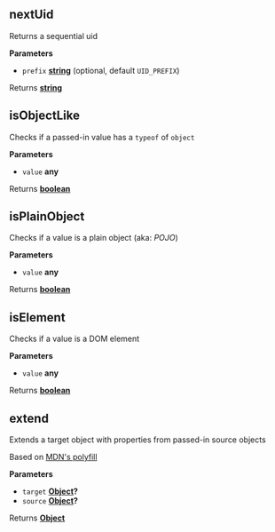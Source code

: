 <!-- Generated by documentation.js. Update this documentation by updating the source code. -->

## nextUid

Returns a sequential uid

**Parameters**

-   `prefix` **[string](https://developer.mozilla.org/en-US/docs/Web/JavaScript/Reference/Global_Objects/String)**  (optional, default `UID_PREFIX`)

Returns **[string](https://developer.mozilla.org/en-US/docs/Web/JavaScript/Reference/Global_Objects/String)** 

## isObjectLike

Checks if a passed-in value has a `typeof` of `object`

**Parameters**

-   `value` **any** 

Returns **[boolean](https://developer.mozilla.org/en-US/docs/Web/JavaScript/Reference/Global_Objects/Boolean)** 

## isPlainObject

Checks if a value is a plain object (aka: _POJO_)

**Parameters**

-   `value` **any** 

Returns **[boolean](https://developer.mozilla.org/en-US/docs/Web/JavaScript/Reference/Global_Objects/Boolean)** 

## isElement

Checks if a value is a DOM element

**Parameters**

-   `value` **any** 

Returns **[boolean](https://developer.mozilla.org/en-US/docs/Web/JavaScript/Reference/Global_Objects/Boolean)** 

## extend

Extends a target object with properties from passed-in source objects

Based on [MDN's polyfill](https://developer.mozilla.org/it/docs/Web/JavaScript/Reference/Global_Objects/Object/assign#Polyfill)

**Parameters**

-   `target` **[Object](https://developer.mozilla.org/en-US/docs/Web/JavaScript/Reference/Global_Objects/Object)?** 
-   `source` **[Object](https://developer.mozilla.org/en-US/docs/Web/JavaScript/Reference/Global_Objects/Object)?** 

Returns **[Object](https://developer.mozilla.org/en-US/docs/Web/JavaScript/Reference/Global_Objects/Object)** 

